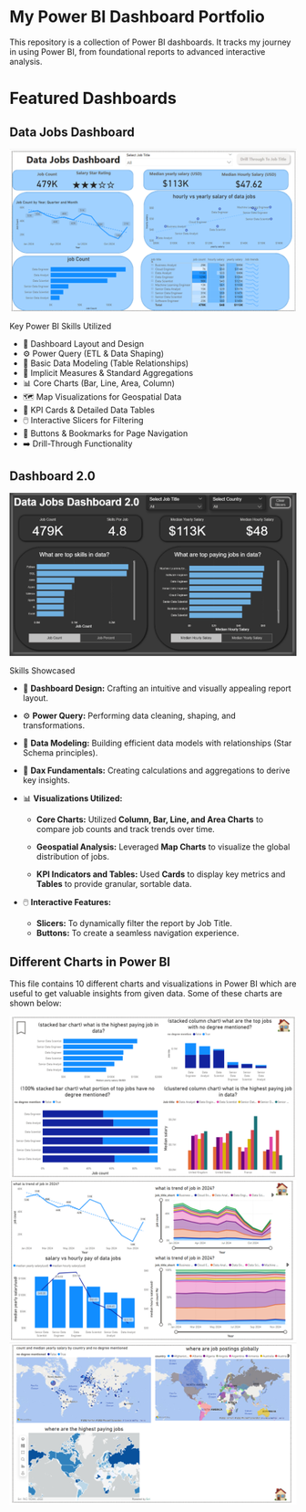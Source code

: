 # My Power BI Dashboard Portfolio
This repository is a collection of Power BI dashboards. It tracks my journey in using Power BI, from foundational reports to advanced interactive analysis.

# Featured Dashboards

## Data Jobs Dashboard

![Data jobs dashboard](/Images/Project%201%20page%201.png)

Key Power BI Skills Utilized
- 🎨 Dashboard Layout and Design
- ⚙️ Power Query (ETL & Data Shaping)
- 🔗 Basic Data Modeling (Table Relationships)
- 🧮 Implicit Measures & Standard Aggregations
- 📊 Core Charts (Bar, Line, Area, Column)
- 🗺️ Map Visualizations for Geospatial Data
- 🔢 KPI Cards & Detailed Data Tables
- 🖱️ Interactive Slicers for Filtering
- 🔘 Buttons & Bookmarks for Page Navigation
- ➡️ Drill-Through Functionality


## Dashboard 2.0

![Dahboard ](/Images/Project%202.png)


Skills Showcased

- 🎨 **Dashboard Design:** Crafting an intuitive and visually appealing report layout.
- ⚙️ **Power Query:** Performing data cleaning, shaping, and transformations.
- 🔗 **Data Modeling:** Building efficient data models with relationships (Star Schema principles).
- 🧮 **Dax Fundamentals:** Creating calculations and aggregations to derive key insights. 
- 📊 **Visualizations Utilized:** 
    - **Core Charts:** Utilized **Column, Bar, Line, and Area Charts** to compare job counts and track trends over time.

    - **Geospatial Analysis:** Leveraged **Map Charts** to visualize the global distribution of jobs.

    - **KPI Indicators and  Tables:** Used **Cards** to display key metrics and **Tables** to provide granular, sortable data.

- 🖱️ **Interactive Features:**
    - **Slicers:** To dynamically filter the report by Job Title. 
    - **Buttons:** To create a seamless navigation experience.

## Different Charts in Power BI
This file contains 10 different charts and visualizations in Power BI which are useful to get valuable insights from given data. Some of these charts are shown below: 

![Coumns_Bars](/Images/Column%20&%20Bar.png)
![](/Images/Line%20&%20Area.png)
![](/Images/Maps.png)